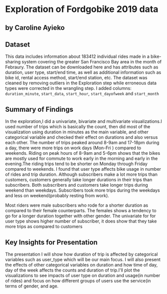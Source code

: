 # Exploration of Fordgobike 2019 data

## by Caroline Ayieko


## Dataset

This data includes information about 183412 individual rides made in a bike-sharing system covering the greater San Francisco Bay area in the month of Febraury. The dataset can be downloaded here and has attributes such as duration, user type, start/end time, as well as additional information such as bike id, rental access method, start/end station, etc. The dataset was cleaned by removing outliers in the Exploration step while erroneous data types were corrected in the wrangling step. I added columns: `duration_minute`, `start_data`, `start_hour`, `start_dayofweek` and `start_month`




## Summary of Findings

In the exploration,I did a univariate, bivariate and multivariate visualizations.I used number of trips which is basically the count, then did most of the visualization using duration in minutes as the main variable, and  other categorical variable  and checked their effect on durations and also versus each other. The number of trips peaked around 8-9am and 17-18pm during a day, there were more trips on work days (Mon-Fri ) compared to weekends. Riding on peak hours of 8-9am and 5-6pm shows that the bikes are mostly used for commute to work early in the morning and early in the evening.The riding trips tend to be shorter on Monday through Friday compared to weekends. I found that user type affects bike usage in number of rides and trip duration. Although subscribers make a lot more trips than customers, customers generally take longer durations in their trips than subscribers. Both subscribers and customers take longer trips during weekend than weekdays. Subscribers took more trips during the weekdays and less on weekend(probably resting from work). 

Most riders were male subscribers who rode for a shorter duration as compared to their female counterparts. The females shows a tendency to go for a longer duration together with other gender. The univariate for for user type shows higher number of subscriber, it does show that they take more trips as compared to customers


## Key Insights for Presentation

The presentation I will show how duration of trip is affected by categorical variables such as user_type which will be our main focus. I will also present the effects of other categorical variables on duration and how time of day, day of the week affects the counts and duration of trip.I'll plot the visualizations to see impacts of user type on duration and usage(in number of rides) and focus on how different groups of users use the service(in terms of gender, and age.

